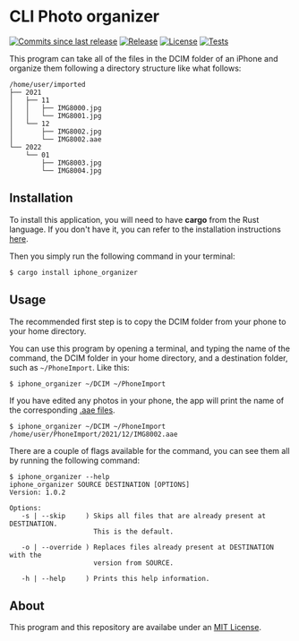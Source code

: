# CLI Photo organizer
[![Commits since last release](https://img.shields.io/github/commits-since/nico-castell/photo_organizer/latest?label=Commits%20since%20last%20release&color=informational&logo=Git&logoColor=white&style=flat-square)](https://github.com/nico-castell/photo_organizer/commits)
[![Release](https://img.shields.io/github/v/release/nico-castell/photo_organizer?label=Release&color=informational&logo=GitHub&logoColor=white&style=flat-square)](https://github.com/nico-castell/photo_organizer/releases)
[![License](https://img.shields.io/github/license/nico-castell/photo_organizer?label=License&color=informational&logo=Open%20Source%20Initiative&logoColor=white&style=flat-square)](LICENSE)
[![Tests](https://img.shields.io/github/workflow/status/nico-castell/photo_organizer/tests?label=tests&logo=GitHub%20Actions&logoColor=white&style=flat-square)](https://github.com/nico-castell/photo_organizer/actions/workflows/rust-tests.yml)

This program can take all of the files in the DCIM folder of an iPhone and organize them following a
directory structure like what follows:

```
/home/user/imported
├── 2021
│   ├── 11
│   │   ├── IMG8000.jpg
│   │   └── IMG8001.jpg
│   └── 12
│       ├── IMG8002.jpg
│       └── IMG8002.aae
└── 2022
    └── 01
        ├── IMG8003.jpg
        └── IMG8004.jpg
```

## Installation
To install this application, you will need to have **cargo** from the Rust language. If you don't
have it, you can refer to the installation instructions
[here](https://www.rust-lang.org/learn/get-started).

Then you simply run the following command in your terminal:

```
$ cargo install iphone_organizer
```

## Usage
The recommended first step is to copy the DCIM folder from your phone to your home directory.

You can use this program by opening a terminal, and typing the name of the command, the DCIM folder
in your home directory, and a destination folder, such as `~/PhoneImport`. Like this:

```
$ iphone_organizer ~/DCIM ~/PhoneImport
```

If you have edited any photos in your phone, the app will print the name of the corresponding
[.aae files](https://fileinfo.com/extension/aae).

```
$ iphone_organizer ~/DCIM ~/PhoneImport
/home/user/PhoneImport/2021/12/IMG8002.aae
```

There are a couple of flags available for the command, you can see them all by running the following
command:

```
$ iphone_organizer --help
iphone_organizer SOURCE DESTINATION [OPTIONS]
Version: 1.0.2

Options:
   -s | --skip     ) Skips all files that are already present at DESTINATION.
                     This is the default.

   -o | --override ) Replaces files already present at DESTINATION with the
                     version from SOURCE.

   -h | --help     ) Prints this help information.
```

## About
This program and this repository are availabe under an [MIT License](LICENSE).
